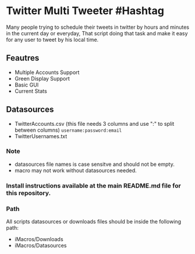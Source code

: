 # Twitter Multi Tweeter #Hashtag
Many people trying to schedule their tweets in twitter by hours and minutes in the current day or everyday, That script doing that task and make it easy for any user to tweet by his local time.

## Feautres
- Multiple Accounts Support
- Green Display Support
- Basic GUI
- Current Stats

## Datasources
- TwitterAccounts.csv (this file needs 3 columns and use ":" to split between columns)
`username:password:email`
- TwitterUsernames.txt

### Note
- datasources file names is case sensitve and should not be empty.
- macro may not work without datasources needed.

### Install instructions available at the main README.md file for this repository.

### Path
All scripts datasources or downloads files should be inside the following path:
- iMacros/Downloads
- iMacros/Datasources
